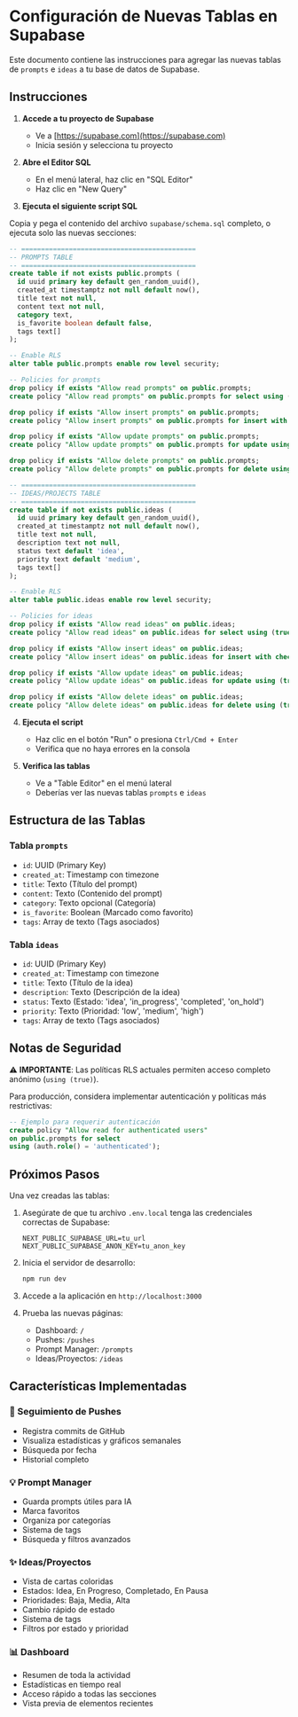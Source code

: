 # Configuración de Nuevas Tablas en Supabase

Este documento contiene las instrucciones para agregar las nuevas tablas de `prompts` e `ideas` a tu base de datos de Supabase.

## Instrucciones

1. **Accede a tu proyecto de Supabase**
   - Ve a [https://supabase.com](https://supabase.com)
   - Inicia sesión y selecciona tu proyecto

2. **Abre el Editor SQL**
   - En el menú lateral, haz clic en "SQL Editor"
   - Haz clic en "New Query"

3. **Ejecuta el siguiente script SQL**

Copia y pega el contenido del archivo `supabase/schema.sql` completo, o ejecuta solo las nuevas secciones:

```sql
-- ============================================
-- PROMPTS TABLE
-- ============================================
create table if not exists public.prompts (
  id uuid primary key default gen_random_uuid(),
  created_at timestamptz not null default now(),
  title text not null,
  content text not null,
  category text,
  is_favorite boolean default false,
  tags text[]
);

-- Enable RLS
alter table public.prompts enable row level security;

-- Policies for prompts
drop policy if exists "Allow read prompts" on public.prompts;
create policy "Allow read prompts" on public.prompts for select using (true);

drop policy if exists "Allow insert prompts" on public.prompts;
create policy "Allow insert prompts" on public.prompts for insert with check (true);

drop policy if exists "Allow update prompts" on public.prompts;
create policy "Allow update prompts" on public.prompts for update using (true);

drop policy if exists "Allow delete prompts" on public.prompts;
create policy "Allow delete prompts" on public.prompts for delete using (true);

-- ============================================
-- IDEAS/PROJECTS TABLE
-- ============================================
create table if not exists public.ideas (
  id uuid primary key default gen_random_uuid(),
  created_at timestamptz not null default now(),
  title text not null,
  description text not null,
  status text default 'idea',
  priority text default 'medium',
  tags text[]
);

-- Enable RLS
alter table public.ideas enable row level security;

-- Policies for ideas
drop policy if exists "Allow read ideas" on public.ideas;
create policy "Allow read ideas" on public.ideas for select using (true);

drop policy if exists "Allow insert ideas" on public.ideas;
create policy "Allow insert ideas" on public.ideas for insert with check (true);

drop policy if exists "Allow update ideas" on public.ideas;
create policy "Allow update ideas" on public.ideas for update using (true);

drop policy if exists "Allow delete ideas" on public.ideas;
create policy "Allow delete ideas" on public.ideas for delete using (true);
```

4. **Ejecuta el script**
   - Haz clic en el botón "Run" o presiona `Ctrl/Cmd + Enter`
   - Verifica que no haya errores en la consola

5. **Verifica las tablas**
   - Ve a "Table Editor" en el menú lateral
   - Deberías ver las nuevas tablas `prompts` e `ideas`

## Estructura de las Tablas

### Tabla `prompts`
- `id`: UUID (Primary Key)
- `created_at`: Timestamp con timezone
- `title`: Texto (Título del prompt)
- `content`: Texto (Contenido del prompt)
- `category`: Texto opcional (Categoría)
- `is_favorite`: Boolean (Marcado como favorito)
- `tags`: Array de texto (Tags asociados)

### Tabla `ideas`
- `id`: UUID (Primary Key)
- `created_at`: Timestamp con timezone
- `title`: Texto (Título de la idea)
- `description`: Texto (Descripción de la idea)
- `status`: Texto (Estado: 'idea', 'in_progress', 'completed', 'on_hold')
- `priority`: Texto (Prioridad: 'low', 'medium', 'high')
- `tags`: Array de texto (Tags asociados)

## Notas de Seguridad

⚠️ **IMPORTANTE**: Las políticas RLS actuales permiten acceso completo anónimo (`using (true)`). 

Para producción, considera implementar autenticación y políticas más restrictivas:

```sql
-- Ejemplo para requerir autenticación
create policy "Allow read for authenticated users" 
on public.prompts for select 
using (auth.role() = 'authenticated');
```

## Próximos Pasos

Una vez creadas las tablas:

1. Asegúrate de que tu archivo `.env.local` tenga las credenciales correctas de Supabase:
   ```
   NEXT_PUBLIC_SUPABASE_URL=tu_url
   NEXT_PUBLIC_SUPABASE_ANON_KEY=tu_anon_key
   ```

2. Inicia el servidor de desarrollo:
   ```bash
   npm run dev
   ```

3. Accede a la aplicación en `http://localhost:3000`

4. Prueba las nuevas páginas:
   - Dashboard: `/`
   - Pushes: `/pushes`
   - Prompt Manager: `/prompts`
   - Ideas/Proyectos: `/ideas`

## Características Implementadas

### 🚀 Seguimiento de Pushes
- Registra commits de GitHub
- Visualiza estadísticas y gráficos semanales
- Búsqueda por fecha
- Historial completo

### 💡 Prompt Manager
- Guarda prompts útiles para IA
- Marca favoritos
- Organiza por categorías
- Sistema de tags
- Búsqueda y filtros avanzados

### ✨ Ideas/Proyectos
- Vista de cartas coloridas
- Estados: Idea, En Progreso, Completado, En Pausa
- Prioridades: Baja, Media, Alta
- Cambio rápido de estado
- Sistema de tags
- Filtros por estado y prioridad

### 📊 Dashboard
- Resumen de toda la actividad
- Estadísticas en tiempo real
- Acceso rápido a todas las secciones
- Vista previa de elementos recientes


